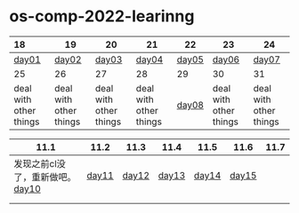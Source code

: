 # os-comp-2022-learinng

| 18                          | 19                          | 20                          | 21                          | 22                          | 23                          | 24                          |
|:--------------------------- | --------------------------- | --------------------------- | --------------------------- | --------------------------- | --------------------------- | --------------------------- |
| [day01](./records/day01.md) | [day02](./records/day02.md) | [day03](./records/day03.md) | [day04](./records/day04.md) | [day05](./records/day05.md) | [day06](./records/day06.md) | [day07](./records/day07.md) |
| 25                          | 26                          | 27                          | 28                          | 29                          | 30                          | 31                          |
| deal with other things      | deal with other things      | deal with other things      | deal with other things      | [day08](./records/day08.md) | deal with other things      | deal with other things      |

| 11.1                                      | 11.2                        | 11.3                        | 11.4                        | 11.5                        | 11.6                        | 11.7 |
| ----------------------------------------- | --------------------------- | --------------------------- | --------------------------- | --------------------------- | --------------------------- | ---- |
| 发现之前cl没了，重新做吧。[day10](./records/day10.md) | [day11](./records/day11.md) | [day12](./records/day12.md) | [day13](./records/day13.md) | [day14](./records/day14.md) | [day15](./records/day15.md) |      |
|                                           |                             |                             |                             |                             |                             |      |
|                                           |                             |                             |                             |                             |                             |      |